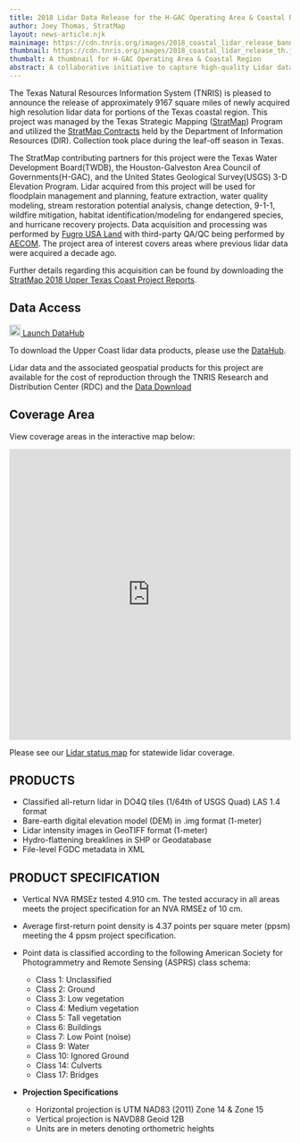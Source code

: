 ```yaml
---
title: 2018 Lidar Data Release for the H-GAC Operating Area & Coastal Region
author: Joey Thomas, StratMap
layout: news-article.njk
mainimage: https://cdn.tnris.org/images/2018_coastal_lidar_release_banner.jpg
thumbnail: https://cdn.tnris.org/images/2018_coastal_lidar_release_th.jpg
thumbalt: A thumbnail for H-GAC Operating Area & Coastal Region
abstract: A collaborative initiative to capture high-quality Lidar data for the H-GAC operating area and portions of the Texas coast.
---
```


The Texas Natural Resources Information System (TNRIS) is pleased to announce the release of approximately 9167 square miles of newly acquired high resolution lidar data for portions of the Texas coastal region. This project was managed by the Texas Strategic Mapping ([StratMap](https://tnris.org/stratmap/)) Program and utilized the [StratMap Contracts](https://tnris.org/stratmap/stratmap-contracts/) held by the Department of Information Resources (DIR). Collection took place during the leaf-off season in Texas.

The StratMap contributing partners for this project were the Texas Water Development Board(TWDB), the Houston-Galveston Area Council of Governments(H-GAC), and the United States Geological Survey(USGS) 3-D Elevation Program. Lidar acquired from this project will be used for floodplain management and planning, feature extraction, water quality modeling, stream restoration potential analysis, change detection, 9-1-1, wildfire mitigation, habitat identification/modeling for endangered species, and hurricane recovery projects. Data acquisition and processing was performed by [Fugro USA Land](https://www.fugro.com/our-services/asset-integrity/mapping-and-surveying) with third-party QA/QC being performed by [AECOM](https://www.aecom.com/). The project area of interest covers areas where previous lidar data were acquired a decade ago.

Further details regarding this acquisition can be found by downloading the [StratMap 2018 Upper Texas Coast Project Reports](https://s3.amazonaws.com/tnris-datadownload/datacatalog/supplemental_reports/stratmap_2018_50cm_upper_coast_supplementalreports.zip).



## Data Access





<div class="media">
  <div class="media-left">
    <a class="btn btn-lg btn-tnris" href="https://data.tnris.org/collection/b5bd2b96-8ba5-4dc6-ba88-d88133eb6643"><img style="width: 20px; margin-bottom: 0 !important;" src="https://cdn.tnris.org/images/baseline_view_comfy_white_36dp.png"> Launch DataHub</a>
  </div>
  <div class="media-body">
    <p>To download the Upper Coast lidar data products, please use the <a href="https://data.tnris.org/collection/b5bd2b96-8ba5-4dc6-ba88-d88133eb6643">DataHub</a>.</p>
  </div>
</div>

<div class="media">
  <div class="media-body">
    <p>Lidar data and the associated geospatial products for this project are available for the cost of reproduction through the TNRIS Research and Distribution Center (RDC) and the <a href="https://data.tnris.org">Data Download</a></p>
  </div>
</div>



## Coverage Area

View coverage areas in the interactive map below:

<iframe title="Coverage area" width="100%" height="520" frameborder="0" src="https://tnris-twdb.carto.com/u/tnris/builder/f4af476f-dae0-49a4-b3e9-a12399020c77/embed" allowfullscreen webkitallowfullscreen mozallowfullscreen oallowfullscreen msallowfullscreen></iframe>

Please see our [Lidar status map](https://tnris-twdb.carto.com/u/tnris-sm/builder/a5dfc759-9a90-4acd-a8d1-57d521c7e1fe/public_map) for statewide lidar coverage.


## PRODUCTS
- Classified all-return lidar in DO4Q tiles (1/64th of USGS Quad)  LAS 1.4 format
- Bare-earth digital elevation model (DEM) in .img format (1-meter)
- Lidar intensity images in GeoTIFF format (1-meter)
- Hydro-flattening breaklines in SHP or Geodatabase
- File-level FGDC metadata in XML

## PRODUCT SPECIFICATION
- Vertical NVA RMSEz tested 4.910 cm. The tested accuracy in all areas meets the project specification for an NVA RMSEz of 10 cm.
- Average first-return point density is 4.37 points per square meter (ppsm) meeting the 4 ppsm project specification.
- Point data is classified according to the following American Society for Photogrammetry and Remote Sensing (ASPRS) class schema:
  * Class 1:  Unclassified
  * Class 2:  Ground
  * Class 3:  Low vegetation
  * Class 4:  Medium vegetation
  * Class 5:  Tall vegetation
  * Class 6:  Buildings
  * Class 7:  Low Point (noise)
  * Class 9:  Water
  * Class 10: Ignored Ground
  * Class 14: Culverts
  * Class 17: Bridges

- **Projection Specifications**
  + Horizontal projection is UTM NAD83 (2011) Zone 14 & Zone 15
  + Vertical projection is NAVD88 Geoid 12B
  + Units are in meters denoting orthometric heights
